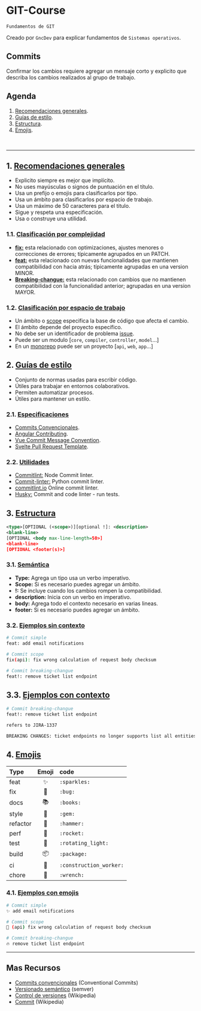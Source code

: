 # GIT-Course
<p><code>Fundamentos de GIT</code></p>
<p>Creado por <code>GncDev</code> para explicar fundamentos de <code>Sistemas operativos</code>.</p>

## Commits
Confirmar los cambios requiere agregar un mensaje corto y explicito que describa los cambios realizados al grupo de trabajo.

## Agenda
1. [Recomendaciones generales](#1-recomendaciones-generales).
1. [Guías de estilo](#2-guías-de-estilo).
1. [Estructura](#3-estructura).
1. [Emojis](#4-emojis).

<br>

---
## 1. [Recomendaciones generales](#agenda)
* Explicito siempre es mejor que implícito.
* No uses mayúsculas o signos de puntuación en el título.
* Usa un prefijo o emojis para clasificarlos por tipo.
* Usa un ámbito para clasificarlos por espacio de trabajo.
* Usa un máximo de 50 caracteres para el titulo.
* Sigue y respeta una especificación.
* Usa o construye una utilidad. 

### 1.1. [Clasificación por complejidad](#agenda)
* [__fix:__][11_1] esta relacionado con optimizaciones, ajustes menores o correcciones de errores; típicamente agrupados en un PATCH.
* [__feat:__][11_1] esta relacionado con nuevas funcionalidades que mantienen compatibilidad con hacia atrás; típicamente agrupadas en una version MINOR.
* [__Breaking-changue:__][11_1] esta relacionado con cambios que no mantienen compatibilidad con la funcionalidad anterior; agrupadas en una version MAYOR.

[11_1]:https://semver.org/lang/es/

### 1.2. [Clasificación por espacio de trabajo](#agenda)
* Un ámbito o [scope][12_1] especifica la base de código que afecta el cambio.
* El ámbito depende del proyecto específico.
* No debe ser un identificador de problema [issue][12_2].
* Puede ser un modulo [`core`, `compiler`, `controller`, `model`...]
* En un [monorepo][12_3] puede ser un proyecto [`api`, `web`, `app`...]

[12_1]:https://en.wikipedia.org/wiki/Scope_(computer_science)/
[12_2]:https://docs.github.com/es/issues/tracking-your-work-with-issues/about-issues
[12_3]:https://www.atlassian.com/git/tutorials/monorepos

## 2. [Guías de estilo](#agenda)
* Conjunto de normas usadas para escribir código.
* Útiles para trabajar en entornos colaborativos.
* Permiten automatizar procesos.
* Útiles para mantener un estilo.

### 2.1. [Especificaciones](#agenda)
* [Commits Convencionales][21_1].
* [Angular Contributing][21_2].
* [Vue Commit Message Convention][21_3].
* [Svelte Pull Request Template][21_4].

[21_1]:https://www.conventionalcommits.org/es/v1.0.0/
[21_2]:https://github.com/angular/angular/blob/22b96b9/CONTRIBUTING.md#-commit-message-guidelines
[21_3]:https://github.com/vuejs/core/blob/main/.github/commit-convention.md
[21_4]:https://github.com/sveltejs/svelte/blob/main/.github/PULL_REQUEST_TEMPLATE.md

### 2.2. [Utilidades](#agenda)
* [Commitlint:][22_1] Node Commit linter.
* [Commit-linter:][22_2] Python commit linter.
* [commitlint.io][22_3] Online commit linter.
* [Husky:][22_4] Commit and code linter - run tests.

[22_1]:https://commitlint.js.org/
[22_2]:https://pypi.org/project/commit-linter/
[22_3]:https://commitlint.io/
[22_4]:https://typicode.github.io/husky/


## 3. [Estructura](#agenda)

```xml
<type>[OPTIONAL (<scope>)][optional !]: <description>
<blank-line>
[OPTIONAL <body max-line-length=50>]
<blank-line>
[OPTIONAL <footer(s)>]
```

### 3.1. [Semántica](#agenda)
* __Type:__ Agrega un tipo usa un verbo imperativo.
* __Scope:__ Si es necesario puedes agregar un ámbito.
* __!:__ Se incluye cuando los cambios rompen la compatibilidad.
* __description:__ Inicia con un verbo en imperativo.
* __body:__ Agrega todo el contexto necesario en varias lineas.
* __footer:__ Si es necesario puedes agregar un ámbito.


### 3.2. [Ejemplos sin contexto](#agenda)
```sh
# Commit simple
feat: add email notifications
```
```sh
# Commit scope
fix(api): fix wrong calculation of request body checksum
```
```sh
# Commit breaking-changue
feat!: remove ticket list endpoint
```


## 3.3. [Ejemplos con contexto](#agenda)
```sh
# Commit breaking-changue
feat!: remove ticket list endpoint

refers to JIRA-1337

BREAKING CHANGES: ticket endpoints no longer supports list all entities.
```

## 4. [Emojis](#agenda)
| Type     |Emoji| code                   |
|:---------|:---:|:-----------------------|
| feat     | ✨ | `:sparkles:`            |
| fix      | 🐛	| `:bug:`                 |
| docs     | 📚	| `:books:`               |
| style    | 💎	| `:gem:`                 |
| refactor | 🔨	| `:hammer:`              |
| perf     | 🚀	| `:rocket:`              |
| test     | 🚨	| `:rotating_light:`      |
| build    | 📦	| `:package:`             |
| ci       | 👷 | `:construction_worker:` |
| chore    | 🔧	| `:wrench:`              |


### 4.1. [Ejemplos con emojis](#agenda)
```sh
# Commit simple
✨ add email notifications
```
```sh
# Commit scope
🐛 (api) fix wrong calculation of request body checksum
```
```sh
# Commit breaking-changue
🔥 remove ticket list endpoint
```

---
## Mas Recursos
- [Commits convencionales](https://www.conventionalcommits.org/es/v1.0.0/#especificaci%c3%b3n) (Conventional Commits)
- [Versionado semántico](https://semver.org/lang/es/) (semver)
- [Control de versiones](https://es.wikipedia.org/wiki/Control_de_versiones) (Wikipedia)
- [Commit](https://en.wikipedia.org/wiki/Commit_(version_control)) (Wikipedia)
